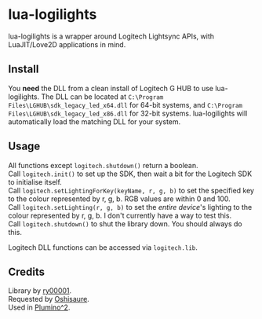 # lua-logilights
lua-logilights is a wrapper around Logitech Lightsync APIs, with LuaJIT/Love2D applications in mind.

## Install
You **need** the DLL from a clean install of Logitech G HUB to use lua-logilights. The DLL can be located at `C:\Program Files\LGHUB\sdk_legacy_led_x64.dll` for 64-bit systems, and `C:\Program Files\LGHUB\sdk_legacy_led_x86.dll` for 32-bit systems. lua-logilights will automatically load the matching DLL for your system.

## Usage
All functions except `logitech.shutdown()` return a boolean.  
Call `logitech.init()` to set up the SDK, then wait a bit for the Logitech SDK to initialise itself.  
Call `logitech.setLightingForKey(keyName, r, g, b)` to set the specified key to the colour represented by r, g, b. RGB values are within 0 and 100.  
Call `logitech.setLighting(r, g, b)` to set the *entire device*'s lighting to the colour represented by r, g, b. I don't currently have a way to test this.  
Call `logitech.shutdown()` to shut the library down. You should always do this.  

Logitech DLL functions can be accessed via `logitech.lib`.

## Credits
Library by [ry00001](https://github.com/ry00001).  
Requested by [Oshisaure](https://twitter.com/oshisaure).  
Used in [Plumino^2](https://github.com/plumino/plumino2).